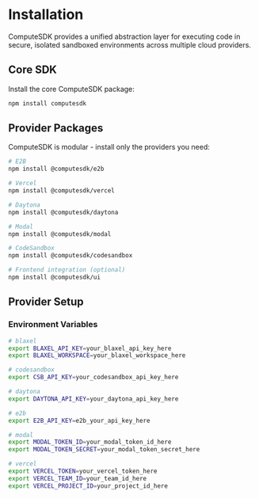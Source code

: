 # Installation

ComputeSDK provides a unified abstraction layer for executing code in secure, isolated sandboxed environments across multiple cloud providers.

## Core SDK

Install the core ComputeSDK package:

```bash
npm install computesdk
```

## Provider Packages

ComputeSDK is modular - install only the providers you need:

```bash
# E2B
npm install @computesdk/e2b

# Vercel
npm install @computesdk/vercel

# Daytona
npm install @computesdk/daytona

# Modal
npm install @computesdk/modal

# CodeSandbox
npm install @computesdk/codesandbox

# Frontend integration (optional)
npm install @computesdk/ui
```

## Provider Setup

### Environment Variables

```bash
# blaxel
export BLAXEL_API_KEY=your_blaxel_api_key_here
export BLAXEL_WORKSPACE=your_blaxel_workspace_here

# codesandbox
export CSB_API_KEY=your_codesandbox_api_key_here

# daytona
export DAYTONA_API_KEY=your_daytona_api_key_here

# e2b
export E2B_API_KEY=e2b_your_api_key_here

# modal
export MODAL_TOKEN_ID=your_modal_token_id_here
export MODAL_TOKEN_SECRET=your_modal_token_secret_here

# vercel
export VERCEL_TOKEN=your_vercel_token_here
export VERCEL_TEAM_ID=your_team_id_here
export VERCEL_PROJECT_ID=your_project_id_here

```
